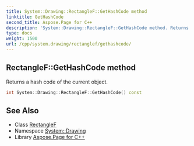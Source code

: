 ```yaml
---
title: System::Drawing::RectangleF::GetHashCode method
linktitle: GetHashCode
second_title: Aspose.Page for C++
description: 'System::Drawing::RectangleF::GetHashCode method. Returns a hash code of the current object in C++.'
type: docs
weight: 1500
url: /cpp/system.drawing/rectanglef/gethashcode/
---
```

## RectangleF::GetHashCode method


Returns a hash code of the current object.

```cpp
int System::Drawing::RectangleF::GetHashCode() const
```

## See Also

* Class [RectangleF](../)
* Namespace [System::Drawing](../../)
* Library [Aspose.Page for C++](../../../)
